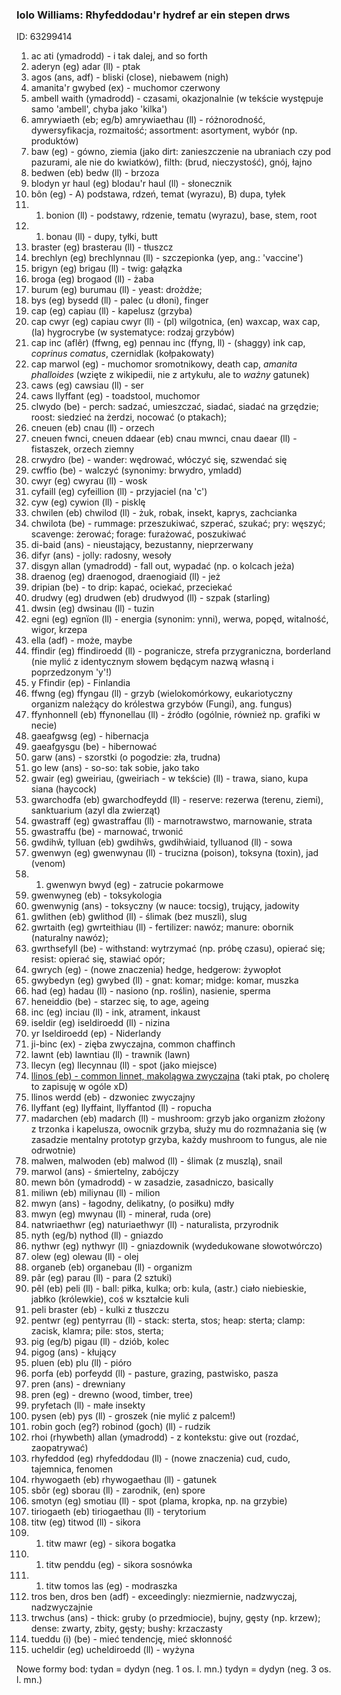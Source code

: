 ### Iolo Williams: Rhyfeddodau'r hydref ar ein stepen drws
[//]: #()
ID: 63299414

1. ac ati (ymadrodd) - i tak dalej, and so forth
1. aderyn (eg) adar (ll) - ptak
1. agos (ans, adf) - bliski (close), niebawem (nigh)
1. amanita'r gwybed (ex) - muchomor czerwony
1. ambell waith (ymadrodd) - czasami, okazjonalnie (w tekście występuje samo 'ambell', chyba jako 'kilka')
1. amrywiaeth (eb; eg/b) amrywiaethau (ll) - różnorodność, dywersyfikacja, rozmaitość; assortment: asortyment, wybór (np. produktów)
1. baw (eg) - gówno, ziemia (jako dirt: zanieszczenie na ubraniach czy pod pazurami, ale nie do kwiatków), filth: (brud, nieczystość), gnój, łajno
1. bedwen (eb) bedw (ll) - brzoza
1. blodyn yr haul (eg) blodau'r haul (ll) - słonecznik
1. bôn (eg) - A) podstawa, rdzeń, temat (wyrazu), B) dupa, tyłek
1. 1. bonion (ll) - podstawy, rdzenie, tematu (wyrazu), base, stem, root
1. 1. bonau (ll) - dupy, tyłki, butt
1. braster (eg) brasterau (ll) - tłuszcz
1. brechlyn (eg) brechlynnau (ll) - szczepionka (yep, ang.: 'vaccine')
1. brigyn (eg) brigau (ll) - twig: gałązka
1. broga (eg) brogaod (ll) - żaba
1. burum (eg) burumau (ll) - yeast: drożdże; <!-- leaven: rozczyn, zaczyn, zakwas; barm: drożdże piwne -->
1. bys (eg) bysedd (ll) - palec (u dłoni), finger
1. cap (eg) capiau (ll) - kapelusz (grzyba)
1. cap cwyr (eg) capiau cwyr (ll) - (pl) wilgotnica, (en) waxcap, wax cap, (la) hygrocrybe (w systematyce: rodzaj grzybów)
1. cap inc (aflêr) (ffwng, eg) pennau inc (ffyng, ll) - (shaggy) ink cap, *coprinus comatus*, czernidlak (kołpakowaty)
1. cap marwol (eg) - muchomor sromotnikowy, death cap, *amanita phalloides* (wzięte z wikipedii, nie z artykułu, ale to *ważny* gatunek)
1. caws (eg) cawsiau (ll) - ser
1. caws llyffant (eg) - toadstool, muchomor
1. clwydo (be) - perch: sadzać, umieszczać, siadać, siadać na grzędzie; roost: siedzieć na żerdzi, nocować (o ptakach); 
1. cneuen (eb) cnau (ll) - orzech
1. cneuen fwnci, cneuen ddaear (eb) cnau mwnci, cnau daear (ll) - fistaszek, orzech ziemny
1. crwydro (be) - wander: wędrować, włóczyć się, szwendać się
1. cwffio (be) - walczyć (synonimy: brwydro, ymladd)
1. cwyr (eg) cwyrau (ll) - wosk
1. cyfaill (eg) cyfeillion (ll) - przyjaciel (na 'c')
1. cyw (eg) cywion (ll) - pisklę
1. chwilen (eb) chwilod (ll) - żuk, robak, insekt, kaprys, zachcianka
1. chwilota (be) - rummage: przeszukiwać, szperać, szukać; pry: węszyć; scavenge: żerować; forage: furażować, poszukiwać
1. di-baid (ans) - nieustający, bezustanny, nieprzerwany
1. difyr (ans) - jolly: radosny, wesoły
1. disgyn allan (ymadrodd) - fall out, wypadać (np. o kolcach jeża)
1. draenog (eg) draenogod, draenogiaid (ll) - jeż
1. dripian (be) - to drip: kapać, ociekać, przeciekać
1. drudwy (eg) drudwen (eb) drudwyod (ll) - szpak (starling)
1. dwsin (eg) dwsinau (ll) - tuzin
1. egni (eg) egnïon (ll) - energia (synonim: ynni), werwa, popęd, witalność, wigor, krzepa
1. ella (adf) - może, maybe
1. ffindir (eg) ffindiroedd (ll) - pogranicze, strefa przygraniczna, borderland (nie mylić z identycznym słowem będącym nazwą własną i poprzedzonym 'y'!)
1. y Ffindir (ep) - Finlandia
1. ffwng (eg) ffyngau (ll) - grzyb (wielokomórkowy, eukariotyczny organizm należący do królestwa grzybów (Fungi), ang. fungus)
1. ffynhonnell (eb) ffynonellau (ll) - źródło (ogólnie, również np. grafiki w necie)
1. gaeafgwsg (eg) - hibernacja
1. gaeafgysgu (be) - hibernować
1. garw (ans) - szorstki (o pogodzie: zła, trudna)
1. go lew (ans) - so-so: tak sobie, jako tako
1. gwair (eg) gweiriau, (gweiriach - w tekście) (ll) - trawa, siano, kupa siana (haycock)
1. gwarchodfa (eb) gwarchodfeydd (ll) - reserve: rezerwa (terenu, ziemi), sanktuarium (azyl dla zwierząt)
1. gwastraff (eg) gwastraffau (ll) - marnotrawstwo, marnowanie, strata
1. gwastraffu (be) - marnować, trwonić
1. gwdihŵ, tylluan (eb) gwdihŵs, gwdihŵiaid, tylluanod (ll) - sowa
1. gwenwyn (eg) gwenwynau (ll) - trucizna (poison), toksyna (toxin), jad (venom)
1. 1. gwenwyn bwyd (eg) - zatrucie pokarmowe
1. gwenwyneg (eb) - toksykologia
1. gwenwynig (ans) - toksyczny (w nauce: tocsig), trujący, jadowity
1. gwlithen (eb) gwlithod (ll) - ślimak (bez muszli), slug
1. gwrtaith (eg) gwrteithiau (ll) - fertilizer: nawóz; manure: obornik (naturalny nawóz);
1. gwrthsefyll (be) - withstand: wytrzymać (np. próbę czasu), opierać się; resist: opierać się, stawiać opór;
1. gwrych (eg) - (nowe znaczenia) hedge, hedgerow: żywopłot
1. gwybedyn (eg) gwybed (ll) - gnat: komar; midge: komar, muszka
1. had (eg) hadau (ll) - nasiono (np. roślin), nasienie, sperma
1. heneiddio (be) - starzec się, to age, ageing
1. inc (eg) inciau (ll) - ink, atrament, inkaust
1. iseldir (eg) iseldiroedd (ll) - nizina
1. yr Iseldiroedd (ep) - Niderlandy
1. ji-binc (ex) - zięba zwyczajna, common chaffinch
1. lawnt (eb) lawntiau (ll) - trawnik (lawn)
1. llecyn (eg) llecynnau (ll) - spot (jako miejsce)
1. [llinos (eb) - common linnet, makolągwa zwyczajna](https://pl.wikipedia.org/wiki/Makolągwa_zwyczajna) (taki ptak, po cholerę to zapisuję w ogóle xD)
1. llinos werdd (eb) - dzwoniec zwyczajny
1. llyffant (eg) llyffaint, llyffantod (ll) - ropucha
1. madarchen (eb) madarch (ll) - mushroom: grzyb jako organizm złożony z trzonka i kapelusza, owocnik grzyba, służy mu do rozmnażania się (w zasadzie mentalny prototyp grzyba, każdy mushroom to fungus, ale nie odrwotnie)
1. malwen, malwoden (eb) malwod (ll) - ślimak (z muszlą), snail
1. marwol (ans) - śmiertelny, zabójczy
1. mewn bôn (ymadrodd) - w zasadzie, zasadniczo, basically
1. miliwn (eb) miliynau (ll) - milion
1. mwyn (ans) - łagodny, delikatny, (o posiłku) mdły
1. mwyn (eg) mwynau (ll) - minerał, ruda (ore)
1. natwriaethwr (eg) naturiaethwyr (ll) - naturalista, przyrodnik
1. nyth (eg/b) nythod (ll) - gniazdo
1. nythwr (eg) nythwyr (ll) - gniazdownik (wydedukowane słowotwórczo)
1. olew (eg) olewau (ll) - olej
1. organeb (eb) organebau (ll) - organizm
1. pâr (eg) parau (ll) - para (2 sztuki)
1. pêl (eb) peli (ll) - ball: piłka, kulka; orb: kula, (astr.) ciało niebieskie, jabłko (królewkie), coś w kształcie kuli
1. peli braster (eb) - kulki z tłuszczu
1. pentwr (eg) pentyrrau (ll) - stack: sterta, stos; heap: sterta; clamp: zacisk, klamra; pile: stos, sterta;
1. pig (eg/b) pigau (ll) - dziób, kolec
1. pigog (ans) - kłujący
1. pluen (eb) plu (ll) - pióro
1. porfa (eb) porfeydd (ll) - pasture, grazing, pastwisko, pasza
1. pren (ans) - drewniany
1. pren (eg) - drewno (wood, timber, tree)
1. pryfetach (ll) - małe insekty
1. pysen (eb) pys (ll) - groszek (nie mylić z palcem!)
1. robin goch (eg?) robinod (goch) (ll) - rudzik
1. rhoi (rhywbeth) allan (ymadrodd) - z kontekstu: give out (rozdać, zaopatrywać)
1. rhyfeddod (eg) rhyfeddodau (ll) - (nowe znaczenia) cud, cudo, tajemnica, fenomen
1. rhywogaeth (eb) rhywogaethau (ll) - gatunek
1. sbôr (eg) sborau (ll) - zarodnik, (en) spore
1. smotyn (eg) smotiau (ll) - spot (plama, kropka, np. na grzybie)
1. tiriogaeth (eb) tiriogaethau (ll) - terytorium
1. titw (eg) titwod (ll) - sikora
1. 1. titw mawr (eg) - sikora bogatka
1. 1. titw penddu (eg) - sikora sosnówka
1. 1. titw tomos las (eg) - modraszka
1. tros ben, dros ben (adf) - exceedingly: niezmiernie, nadzwyczaj, nadzwyczajnie
1. trwchus (ans) - thick: gruby (o przedmiocie), bujny, gęsty (np. krzew); dense: zwarty, zbity, gęsty; bushy: krzaczasty
1. tueddu (i) (be) - mieć tendencję, mieć skłonność
1. ucheldir (eg) ucheldiroedd (ll) - wyżyna


Nowe formy bod:
tydan = dydyn (neg. 1 os. l. mn.)
tydyn = dydyn (neg. 3 os. l. mn.)